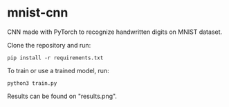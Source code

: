 # mnist-cnn
CNN made with PyTorch to recognize handwritten digits on MNIST dataset.

Clone the repository and run:
```
pip install -r requirements.txt
```
To train or use a trained model, run:
```
python3 train.py
```
Results can be found on "results.png".
